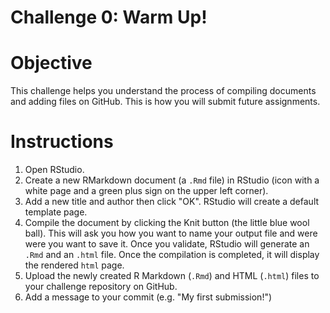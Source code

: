 # Challenge 0: Warm Up!

# Objective
This challenge helps you understand the process of compiling documents and adding files on GitHub. This is how you will submit future assignments.

# Instructions
1. Open RStudio.
2. Create a new RMarkdown document (a `.Rmd` file) in RStudio (icon with a white page and a green plus sign on the upper left corner).
3. Add a new title and author then click "OK". RStudio will create a default template page.
4. Compile the document by clicking the Knit button (the little blue wool ball). This will ask you how you want to name your output file and were were you want to save it. Once you validate, RStudio will generate an `.Rmd` and an `.html` file. Once the compilation is completed, it will display the rendered `html` page.
5. Upload the newly created R Markdown (`.Rmd`) and HTML (`.html`) files to your challenge repository on GitHub.
6. Add a message to your commit (e.g. "My first submission!")


